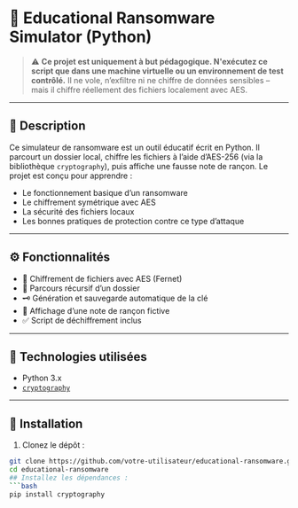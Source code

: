 # 🦠 Educational Ransomware Simulator (Python)

> ⚠️ **Ce projet est uniquement à but pédagogique. N'exécutez ce script que dans une machine virtuelle ou un environnement de test contrôlé.** Il ne vole, n’exfiltre ni ne chiffre de données sensibles – mais il chiffre réellement des fichiers localement avec AES.

---

## 📌 Description

Ce simulateur de ransomware est un outil éducatif écrit en Python. Il parcourt un dossier local, chiffre les fichiers à l’aide d’AES-256 (via la bibliothèque `cryptography`), puis affiche une fausse note de rançon. Le projet est conçu pour apprendre :

- Le fonctionnement basique d’un ransomware
- Le chiffrement symétrique avec AES
- La sécurité des fichiers locaux
- Les bonnes pratiques de protection contre ce type d’attaque

---

## ⚙️ Fonctionnalités

- 🔐 Chiffrement de fichiers avec AES (Fernet)
- 🔎 Parcours récursif d’un dossier
- 🗝️ Génération et sauvegarde automatique de la clé
- 💬 Affichage d’une note de rançon fictive
- ✅ Script de déchiffrement inclus

---

## 🧰 Technologies utilisées

- Python 3.x
- [`cryptography`](https://cryptography.io/en/latest/)

---

## 🚀 Installation

1. Clonez le dépôt :
```bash
git clone https://github.com/votre-utilisateur/educational-ransomware.git
cd educational-ransomware
## Installez les dépendances :
```bash
pip install cryptography

